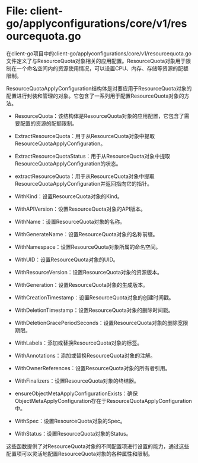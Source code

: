 # File: client-go/applyconfigurations/core/v1/resourcequota.go

在client-go项目中的client-go/applyconfigurations/core/v1/resourcequota.go文件定义了与ResourceQuota对象相关的应用配置。ResourceQuota对象用于限制在一个命名空间内的资源使用情况，可以设置CPU、内存、存储等资源的配额限制。

ResourceQuotaApplyConfiguration结构体是对要应用于ResourceQuota对象的配置进行封装和管理的对象。它包含了一系列用于配置ResourceQuota对象的方法。

- ResourceQuota：该结构体是ResourceQuota对象的应用配置，它包含了需要配置的资源的配额限制。

- ExtractResourceQuota：用于从ResourceQuota对象中提取ResourceQuotaApplyConfiguration。

- ExtractResourceQuotaStatus：用于从ResourceQuota对象中提取ResourceQuotaApplyConfiguration的状态。

- extractResourceQuota：用于从ResourceQuota对象中提取ResourceQuotaApplyConfiguration并返回指向它的指针。

- WithKind：设置ResourceQuota对象的Kind。

- WithAPIVersion：设置ResourceQuota对象的API版本。

- WithName：设置ResourceQuota对象的名称。

- WithGenerateName：设置ResourceQuota对象的名称前缀。

- WithNamespace：设置ResourceQuota对象所属的命名空间。

- WithUID：设置ResourceQuota对象的UID。

- WithResourceVersion：设置ResourceQuota对象的资源版本。

- WithGeneration：设置ResourceQuota对象的生成版本。

- WithCreationTimestamp：设置ResourceQuota对象的创建时间戳。

- WithDeletionTimestamp：设置ResourceQuota对象的删除时间戳。

- WithDeletionGracePeriodSeconds：设置ResourceQuota对象的删除宽限期限。

- WithLabels：添加或替换ResourceQuota对象的标签。

- WithAnnotations：添加或替换ResourceQuota对象的注解。

- WithOwnerReferences：设置ResourceQuota对象的所有者引用。

- WithFinalizers：设置ResourceQuota对象的终结器。

- ensureObjectMetaApplyConfigurationExists：确保ObjectMetaApplyConfiguration存在于ResourceQuotaApplyConfiguration中。

- WithSpec：设置ResourceQuota对象的Spec。

- WithStatus：设置ResourceQuota对象的Status。

这些函数提供了对ResourceQuota对象的不同配置项进行设置的能力，通过这些配置项可以灵活地配置ResourceQuota对象的各种属性和限制。

